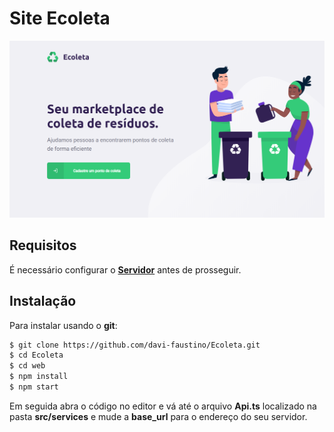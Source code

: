 # Site Ecoleta
![web-home](https://github.com/davi-faustino/Ecoleta/blob/master/assets/web-home.png?raw=true)

## Requisitos
É necessário configurar o [**Servidor**](https://github.com/davi-faustino/Ecoleta/tree/master/server) antes de prosseguir.

## Instalação

Para instalar usando o **git**:
```sh
$ git clone https://github.com/davi-faustino/Ecoleta.git
$ cd Ecoleta
$ cd web
$ npm install
$ npm start
```

Em seguida abra o código no editor e vá até o arquivo **Api.ts** localizado na pasta **src/services** e mude a **base_url** para o endereço do seu servidor.

